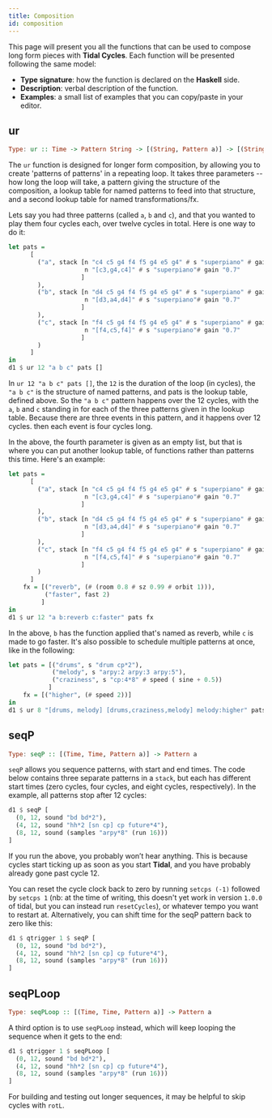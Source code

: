 ```yaml
---
title: Composition
id: composition
---
```



This page will present you all the functions that can be used to compose long form pieces with **Tidal Cycles**. Each function will be presented following the same model:
* **Type signature**: how the function is declared on the **Haskell** side.
* **Description**: verbal description of the function.
* **Examples**: a small list of examples that you can copy/paste in your editor.


## ur
```haskell
Type: ur :: Time -> Pattern String -> [(String, Pattern a)] -> [(String, Pattern a -> Pattern a)] -> Pattern a
```

The `ur` function is designed for longer form composition, by allowing you to create 'patterns of patterns' in a repeating loop. It takes three parameters -- how long the loop will take, a pattern giving the structure of the composition, a lookup table for named patterns to feed into that structure, and a second lookup table for named transformations/fx.

Lets say you had three patterns (called `a`, `b` and `c`), and that you wanted to play them four cycles each, over twelve cycles in total. Here is one way to do it:

```haskell
let pats =
      [
        ("a", stack [n "c4 c5 g4 f4 f5 g4 e5 g4" # s "superpiano" # gain "0.7",
                     n "[c3,g4,c4]" # s "superpiano"# gain "0.7"
                    ]
        ),
        ("b", stack [n "d4 c5 g4 f4 f5 g4 e5 g4" # s "superpiano" # gain "0.7",
                     n "[d3,a4,d4]" # s "superpiano"# gain "0.7"
                    ]
        ),
        ("c", stack [n "f4 c5 g4 f4 f5 g4 e5 g4" # s "superpiano" # gain "0.7",
                     n "[f4,c5,f4]" # s "superpiano"# gain "0.7"
                    ]
        )
      ]
in
d1 $ ur 12 "a b c" pats []
```

In `ur 12 "a b c" pats []`, the `12` is the duration of the loop (in cycles), the `"a b c"` is the structure of named patterns, and pats is the lookup table, defined above. So the `"a b c"` pattern happens over the 12 cycles, with the `a`, `b` and `c` standing in for each of the three patterns given in the lookup table. Because there are three events in this pattern, and it happens over 12 cycles. then each event is four cycles long.

In the above, the fourth parameter is given as an empty list, but that is where you can put another lookup table, of functions rather than patterns this time. Here's an example:

```haskell
let pats =
      [
        ("a", stack [n "c4 c5 g4 f4 f5 g4 e5 g4" # s "superpiano" # gain "0.7",
                     n "[c3,g4,c4]" # s "superpiano"# gain "0.7"
                    ]
        ),
        ("b", stack [n "d4 c5 g4 f4 f5 g4 e5 g4" # s "superpiano" # gain "0.7",
                     n "[d3,a4,d4]" # s "superpiano"# gain "0.7"
                    ]
        ),
        ("c", stack [n "f4 c5 g4 f4 f5 g4 e5 g4" # s "superpiano" # gain "0.7",
                     n "[f4,c5,f4]" # s "superpiano"# gain "0.7"
                    ]
        )
      ]
    fx = [("reverb", (# (room 0.8 # sz 0.99 # orbit 1))),
          ("faster", fast 2)
         ]
in
d1 $ ur 12 "a b:reverb c:faster" pats fx
```

In the above, `b` has the function applied that's named as reverb, while `c` is made to go faster. It's also possible to schedule multiple patterns at once, like in the following:

```haskell
let pats = [("drums", s "drum cp*2"),
            ("melody", s "arpy:2 arpy:3 arpy:5"),
            ("craziness", s "cp:4*8" # speed ( sine + 0.5))
           ]
    fx = [("higher", (# speed 2))]
in
d1 $ ur 8 "[drums, melody] [drums,craziness,melody] melody:higher" pats fx
```


## seqP

```haskell
Type: seqP :: [(Time, Time, Pattern a)] -> Pattern a
```

`seqP` allows you sequence patterns, with start and end times. The code below contains three separate patterns in a `stack`, but each has different start times (zero cycles, four cycles, and eight cycles, respectively). In the example, all patterns stop after 12 cycles:

```haskell
d1 $ seqP [ 
  (0, 12, sound "bd bd*2"), 
  (4, 12, sound "hh*2 [sn cp] cp future*4"), 
  (8, 12, sound (samples "arpy*8" (run 16)))
]
```

If you run the above, you probably won’t hear anything. This is because cycles start ticking up as soon as you start **Tidal**, and you have probably already gone past cycle 12.

You can reset the cycle clock back to zero by running `setcps (-1)` followed by `setcps 1` (nb: at the time of writing, this doesn't yet work in version `1.0.0` of tidal, but you can instead run `resetCycles`), or whatever tempo you want to restart at. Alternatively, you can shift time for the seqP pattern back to zero like this:

```haskell
d1 $ qtrigger 1 $ seqP [ 
  (0, 12, sound "bd bd*2"), 
  (4, 12, sound "hh*2 [sn cp] cp future*4"), 
  (8, 12, sound (samples "arpy*8" (run 16)))
]
```

## seqPLoop

```haskell
Type: seqPLoop :: [(Time, Time, Pattern a)] -> Pattern a
```

A third option is to use `seqPLoop` instead, which will keep looping the sequence when it gets to the end:

```haskell
d1 $ qtrigger 1 $ seqPLoop [ 
  (0, 12, sound "bd bd*2"), 
  (4, 12, sound "hh*2 [sn cp] cp future*4"), 
  (8, 12, sound (samples "arpy*8" (run 16)))
]
```

For building and testing out longer sequences, it may be helpful to skip cycles with `rotL`. 
